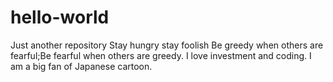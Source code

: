 # hello-world
Just another repository
Stay hungry stay foolish
Be greedy when others are fearful;Be fearful when others are greedy.
I love investment and coding.
I am a big fan of Japanese cartoon.
